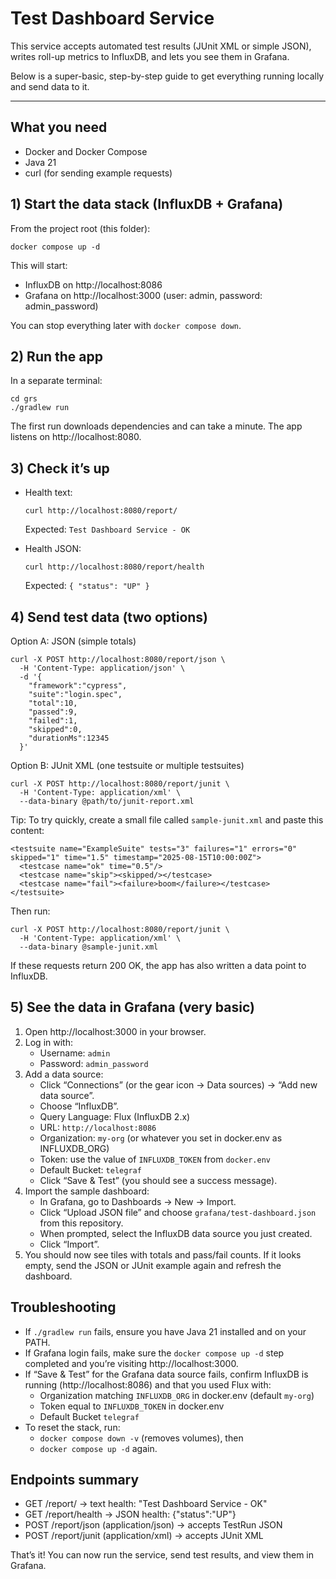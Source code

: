 # Test Dashboard Service

This service accepts automated test results (JUnit XML or simple JSON), writes roll-up metrics to InfluxDB, and lets you see them in Grafana.

Below is a super-basic, step-by-step guide to get everything running locally and send data to it.

---

## What you need
- Docker and Docker Compose
- Java 21
- curl (for sending example requests)

## 1) Start the data stack (InfluxDB + Grafana)
From the project root (this folder):

```
docker compose up -d
```

This will start:
- InfluxDB on http://localhost:8086
- Grafana on http://localhost:3000 (user: admin, password: admin_password)

You can stop everything later with `docker compose down`.

## 2) Run the app
In a separate terminal:

```
cd grs
./gradlew run
```

The first run downloads dependencies and can take a minute. The app listens on http://localhost:8080.

## 3) Check it’s up

- Health text:
  ```
  curl http://localhost:8080/report/
  ```
  Expected: `Test Dashboard Service - OK`

- Health JSON:
  ```
  curl http://localhost:8080/report/health
  ```
  Expected: `{ "status": "UP" }`

## 4) Send test data (two options)

Option A: JSON (simple totals)
```
curl -X POST http://localhost:8080/report/json \
  -H 'Content-Type: application/json' \
  -d '{
    "framework":"cypress",
    "suite":"login.spec",
    "total":10,
    "passed":9,
    "failed":1,
    "skipped":0,
    "durationMs":12345
  }'
```

Option B: JUnit XML (one testsuite or multiple testsuites)
```
curl -X POST http://localhost:8080/report/junit \
  -H 'Content-Type: application/xml' \
  --data-binary @path/to/junit-report.xml
```

Tip: To try quickly, create a small file called `sample-junit.xml` and paste this content:
```
<testsuite name="ExampleSuite" tests="3" failures="1" errors="0" skipped="1" time="1.5" timestamp="2025-08-15T10:00:00Z">
  <testcase name="ok" time="0.5"/>
  <testcase name="skip"><skipped/></testcase>
  <testcase name="fail"><failure>boom</failure></testcase>
</testsuite>
```
Then run:
```
curl -X POST http://localhost:8080/report/junit \
  -H 'Content-Type: application/xml' \
  --data-binary @sample-junit.xml
```

If these requests return 200 OK, the app has also written a data point to InfluxDB.

## 5) See the data in Grafana (very basic)

1. Open http://localhost:3000 in your browser.
2. Log in with:
   - Username: `admin`
   - Password: `admin_password`
3. Add a data source:
   - Click “Connections” (or the gear icon -> Data sources) -> “Add new data source”.
   - Choose “InfluxDB”.
   - Query Language: Flux (InfluxDB 2.x)
   - URL: `http://localhost:8086`
   - Organization: `my-org` (or whatever you set in docker.env as INFLUXDB_ORG)
   - Token: use the value of `INFLUXDB_TOKEN` from `docker.env`
   - Default Bucket: `telegraf`
   - Click “Save & Test” (you should see a success message).
4. Import the sample dashboard:
   - In Grafana, go to Dashboards -> New -> Import.
   - Click “Upload JSON file” and choose `grafana/test-dashboard.json` from this repository.
   - When prompted, select the InfluxDB data source you just created.
   - Click “Import”.
5. You should now see tiles with totals and pass/fail counts. If it looks empty, send the JSON or JUnit example again and refresh the dashboard.

## Troubleshooting
- If `./gradlew run` fails, ensure you have Java 21 installed and on your PATH.
- If Grafana login fails, make sure the `docker compose up -d` step completed and you’re visiting http://localhost:3000.
- If “Save & Test” for the Grafana data source fails, confirm InfluxDB is running (http://localhost:8086) and that you used Flux with:
  - Organization matching `INFLUXDB_ORG` in docker.env (default `my-org`)
  - Token equal to `INFLUXDB_TOKEN` in docker.env
  - Default Bucket `telegraf`
- To reset the stack, run:
  - `docker compose down -v` (removes volumes), then
  - `docker compose up -d` again.

## Endpoints summary
- GET /report/ -> text health: "Test Dashboard Service - OK"
- GET /report/health -> JSON health: {"status":"UP"}
- POST /report/json (application/json) -> accepts TestRun JSON
- POST /report/junit (application/xml) -> accepts JUnit XML

That’s it! You can now run the service, send test results, and view them in Grafana.
